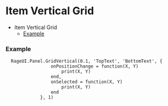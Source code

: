 # Item Vertical Grid

- Item Vertical Grid
    - [Example](#example)

<a name="example"></a>
### Example
    
      RageUI.Panel.GridVertical(0.1, 'TopText', 'BottomText', {
                     onPositionChange = function(X, Y)
                         print(X, Y)
                     end,
                     onSelected = function(X, Y)
                         print(X, Y)
                     end
                 }, 1)

